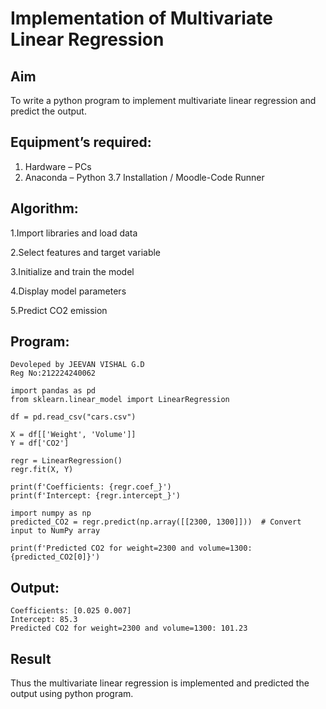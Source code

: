 # Implementation of Multivariate Linear Regression
## Aim
To write a python program to implement multivariate linear regression and predict the output.
## Equipment’s required:
1.	Hardware – PCs
2.	Anaconda – Python 3.7 Installation / Moodle-Code Runner
## Algorithm:
1.Import libraries and load data 

2.Select features and target variable 

3.Initialize and train the model

4.Display model parameters 

5.Predict CO2 emission

## Program:
```
Devoleped by JEEVAN VISHAL G.D
Reg No:212224240062

import pandas as pd
from sklearn.linear_model import LinearRegression

df = pd.read_csv("cars.csv")

X = df[['Weight', 'Volume']]
Y = df['CO2']

regr = LinearRegression()
regr.fit(X, Y)

print(f'Coefficients: {regr.coef_}')
print(f'Intercept: {regr.intercept_}')

import numpy as np
predicted_CO2 = regr.predict(np.array([[2300, 1300]]))  # Convert input to NumPy array

print(f'Predicted CO2 for weight=2300 and volume=1300: {predicted_CO2[0]}')

```
## Output:
```
Coefficients: [0.025 0.007]
Intercept: 85.3
Predicted CO2 for weight=2300 and volume=1300: 101.23
```

## Result
Thus the multivariate linear regression is implemented and predicted the output using python program.
